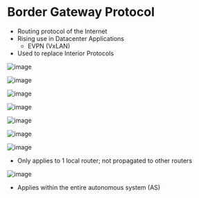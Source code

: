 # Border Gateway Protocol
- Routing protocol of the Internet
- Rising use in Datacenter Applications
  - EVPN (VxLAN)
- Used to replace Interior Protocols

![image](https://github.com/user-attachments/assets/31f44d21-3f8b-49ec-af72-ec6e67119ed2)

![image](https://github.com/user-attachments/assets/6fd1c180-0b66-4034-96b5-77a5284b40b3)

![image](https://github.com/user-attachments/assets/0e56a9a5-d916-4435-ba99-3b77c01c8c66)

![image](https://github.com/user-attachments/assets/aa94fa55-1707-4a1d-9b43-d4c003562667)

![image](https://github.com/user-attachments/assets/00e09e38-5216-4f25-b1ce-90d6a6c173c9)

![image](https://github.com/user-attachments/assets/5f9f3318-3b78-43a2-917b-ece64aebfac4)

![image](https://github.com/user-attachments/assets/f436c82d-b1a6-4841-928a-010868bdcc23)

- Only applies to 1 local router; not propagated to other routers

![image](https://github.com/user-attachments/assets/08a5778a-5436-43fa-93c4-f83e3c783152)

- Applies within the entire autonomous system (AS)
